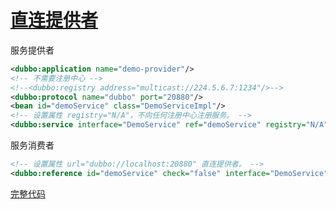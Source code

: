 # [直连提供者](http://dubbo.apache.org/#/docs/user/demos/explicit-target.md?lang=zh-cn)

服务提供者

```xml
<dubbo:application name="demo-provider"/>
<!-- 不需要注册中心 -->
<!--<dubbo:registry address="multicast://224.5.6.7:1234"/>-->
<dubbo:protocol name="dubbo" port="20880"/>
<bean id="demoService" class="DemoServiceImpl"/>
<!-- 设置属性 registry="N/A"，不向任何注册中心注册服务。 -->
<dubbo:service interface="DemoService" ref="demoService" registry="N/A"/>
```

服务消费者

```xml
<!-- 设置属性 url="dubbo://localhost:20880" 直连提供者。 -->
<dubbo:reference id="demoService" check="false" interface="DemoService" url="dubbo://localhost:20880"/>
```

[完整代码]([完整代码](https://gitee.com/mrhuangyuhui/dubbo/tree/master/dubbo-demos/dubbo-demo-2))